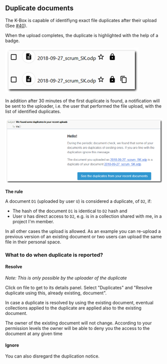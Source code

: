## Duplicate documents

The K-Box is capable of identifiyng exact file duplicates after their upload (See [#40](https://github.com/k-box/k-box/issues/40)).

When the upload completes, the duplicate is highlighted with the help of a badge. 

![duplicates](./images/duplicate.png)

In addition after 30 minutes of the first duplicate is found, a notification will be sent to the uploader, i.e. the user that performed the file upload, with the list of identified duplicates.

![duplicates message](./images/duplicate-message.png)

**The rule**

A document `D1` (uploaded by user `U`) is considered a duplicate, of `D2`, if:

- The hash of the document `D1` is identical to `D2` hash and
- User `U` has direct access to `D2`, e.g. is in a collection shared with me, in a project I'm member.

In all other cases the upload is allowed. As an example you can re-upload a previous version of an existing document or two users can upload the same file in their personal space.


### What to do when duplicate is reported?

####  Resolve

_Note: This is only possible by the uploader of the duplicate_

Click on file to get to its details panel. Select "Duplicates" and "Resolve duplicate using this, already existing, document".

In case a duplicate is resolved by using the existing document, eventual collections applied to the duplicate are applied also to the existing document.

The owner of the existing document will not change. According to your permission levels the owner will be able to deny you the access to the document at any given time

#### Ignore
 You can also disregard the duplication notice.